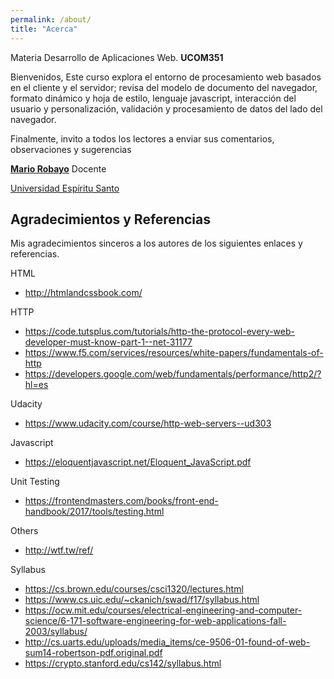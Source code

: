 ```yaml
---
permalink: /about/
title: "Acerca"
---
```


Materia Desarrollo de Aplicaciones Web. **UCOM351**

Bienvenidos, Este curso explora el entorno de procesamiento web basados en el cliente y el servidor; revisa del modelo de documento del navegador, formato dinámico y hoja de estilo, lenguaje javascript, interacción del usuario y personalización, validación y procesamiento de datos del lado del navegador.

Finalmente, invito a todos los lectores a enviar sus comentarios, observaciones y sugerencias

**[Mario Robayo](https://mrobayo.github.com/profile)** Docente

[Universidad Espíritu Santo](https://www.uees.edu.ec)

## Agradecimientos y Referencias

Mis agradecimientos sinceros a los autores de los siguientes 
enlaces y referencias.

 HTML
 - http://htmlandcssbook.com/

 HTTP
 
 - https://code.tutsplus.com/tutorials/http-the-protocol-every-web-developer-must-know-part-1--net-31177
 - https://www.f5.com/services/resources/white-papers/fundamentals-of-http
 - https://developers.google.com/web/fundamentals/performance/http2/?hl=es

 Udacity
 - https://www.udacity.com/course/http-web-servers--ud303

Javascript
 - https://eloquentjavascript.net/Eloquent_JavaScript.pdf

Unit Testing
 - https://frontendmasters.com/books/front-end-handbook/2017/tools/testing.html


Others
 - http://wtf.tw/ref/ 


Syllabus 
 - https://cs.brown.edu/courses/csci1320/lectures.html
 - https://www.cs.uic.edu/~ckanich/swad/f17/syllabus.html
 - https://ocw.mit.edu/courses/electrical-engineering-and-computer-science/6-171-software-engineering-for-web-applications-fall-2003/syllabus/ 
 - http://cs.uarts.edu/uploads/media_items/ce-9506-01-found-of-web-sum14-robertson-pdf.original.pdf
 - https://crypto.stanford.edu/cs142/syllabus.html
 